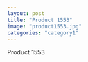 ```yaml
---
layout: post
title: "Product 1553"
image: "product1553.jpg"
categories: "category1"
---
```

Product 1553
